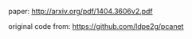 

paper: http://arxiv.org/pdf/1404.3606v2.pdf

original code from: https://github.com/ldpe2g/pcanet
